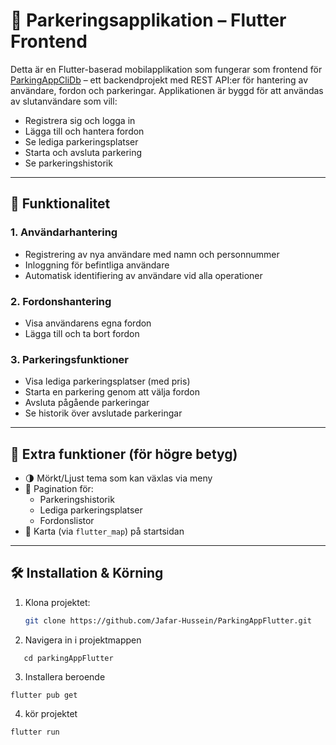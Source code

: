 # 🚗 Parkeringsapplikation – Flutter Frontend

Detta är en Flutter-baserad mobilapplikation som fungerar som frontend för [ParkingAppCliDb](https://github.com/Jafar-Hussein/ParkingAppCliDb) – ett backendprojekt med REST API:er för hantering av användare, fordon och parkeringar. Applikationen är byggd för att användas av slutanvändare som vill:

- Registrera sig och logga in
- Lägga till och hantera fordon
- Se lediga parkeringsplatser
- Starta och avsluta parkering
- Se parkeringshistorik

---

## 🧭 Funktionalitet

### 1. Användarhantering
- Registrering av nya användare med namn och personnummer
- Inloggning för befintliga användare
- Automatisk identifiering av användare vid alla operationer

### 2. Fordonshantering
- Visa användarens egna fordon
- Lägga till och ta bort fordon

### 3. Parkeringsfunktioner
- Visa lediga parkeringsplatser (med pris)
- Starta en parkering genom att välja fordon
- Avsluta pågående parkeringar
- Se historik över avslutade parkeringar

---

## 🧩 Extra funktioner (för högre betyg)

- 🌗 Mörkt/Ljust tema som kan växlas via meny
- 📄 Pagination för:
  - Parkeringshistorik
  - Lediga parkeringsplatser
  - Fordonslistor
- 📍 Karta (via `flutter_map`) på startsidan

---

## 🛠️ Installation & Körning

1. Klona projektet:
   ```bash
   git clone https://github.com/Jafar-Hussein/ParkingAppFlutter.git
   ``` 
2. Navigera in i projektmappen
```
   cd parkingAppFlutter
```

3. Installera beroende
```
flutter pub get
```

4. kör projektet
```
flutter run
```